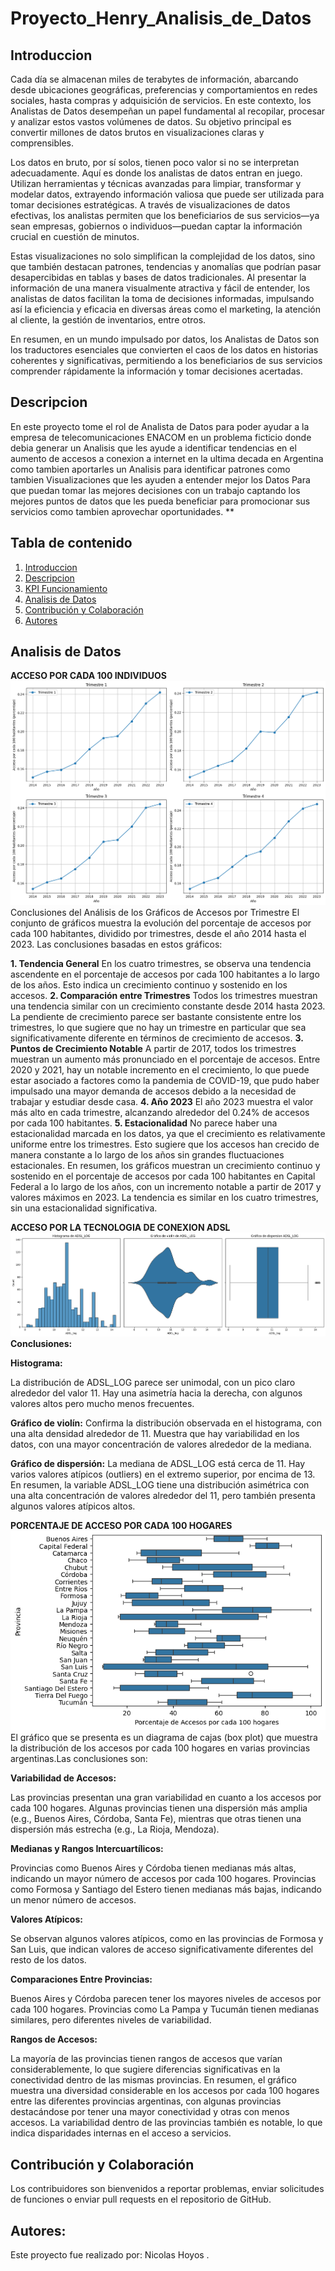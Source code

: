 # Proyecto_Henry_Analisis_de_Datos
## Introduccion
Cada día se almacenan miles de terabytes de información, abarcando desde ubicaciones geográficas, preferencias y comportamientos en redes sociales, 
hasta compras y adquisición de servicios. En este contexto, los Analistas de Datos desempeñan un papel fundamental al recopilar, procesar y analizar 
estos vastos volúmenes de datos. Su objetivo principal es convertir millones de datos brutos en visualizaciones claras y comprensibles.

Los datos en bruto, por sí solos, tienen poco valor si no se interpretan adecuadamente. Aquí es donde los analistas de datos entran en juego. Utilizan 
herramientas y técnicas avanzadas para limpiar, transformar y modelar datos, extrayendo información valiosa que puede ser utilizada para tomar decisiones 
estratégicas. A través de visualizaciones de datos efectivas, los analistas permiten que los beneficiarios de sus servicios—ya sean empresas, gobiernos o 
individuos—puedan captar la información crucial en cuestión de minutos.

Estas visualizaciones no solo simplifican la complejidad de los datos, sino que también destacan patrones, tendencias y anomalías que podrían pasar desapercibidas 
en tablas y bases de datos tradicionales. Al presentar la información de una manera visualmente atractiva y fácil de entender, los analistas de datos facilitan 
la toma de decisiones informadas, impulsando así la eficiencia y eficacia en diversas áreas como el marketing, la atención al cliente, la gestión de inventarios, 
entre otros.

En resumen, en un mundo impulsado por datos, los Analistas de Datos son los traductores esenciales que convierten el caos de los datos en historias coherentes y 
significativas, permitiendo a los beneficiarios de sus servicios comprender rápidamente la información y tomar decisiones acertadas.
## Descripcion
En este proyecto tome el rol de Analista de Datos para poder ayudar a la empresa de telecomunicaciones ENACOM en un problema ficticio donde debia
generar un Analisis que les ayude a identificar tendencias en el aumento de accesos a conexion a internet en la ultima decada en Argentina
como tambien aportarles un Analisis para identificar patrones como tambien Visualizaciones que les ayuden a entender mejor los Datos
Para que puedan tomar las mejores decisiones con un trabajo captando los mejores puntos de datos que les pueda beneficiar para promocionar
sus servicios como tambien aprovechar oportunidades.
**

## Tabla de contenido 
1. [Introduccion](#Introduccion)
2. [Descripcion](#Descripcion)
3. [KPI Funcionamiento](#KPI)
4. [Analisis de Datos](#Analisis)
5. [Contribución y Colaboración](#Contribucion)
6. [Autores](#Autores)

## Analisis de Datos

**ACCESO POR CADA 100 INDIVIDUOS**
![Accesos por cada 100 hogares](Imagenes/Trimestres_acceso_por_hab.png)
Conclusiones del Análisis de los Gráficos de Accesos por Trimestre
El conjunto de gráficos muestra la evolución del porcentaje de accesos por cada 100 habitantes, dividido por trimestres, desde el año 2014 hasta el 2023. Las conclusiones basadas en estos gráficos:

**1. Tendencia General**
En los cuatro trimestres, se observa una tendencia ascendente en el porcentaje de accesos por cada 100 habitantes a lo largo de los años. Esto indica un crecimiento continuo y sostenido en los accesos.
**2. Comparación entre Trimestres**
Todos los trimestres muestran una tendencia similar con un crecimiento constante desde 2014 hasta 2023.
La pendiente de crecimiento parece ser bastante consistente entre los trimestres, lo que sugiere que no hay un trimestre en particular que sea significativamente diferente en términos de crecimiento de accesos.
**3. Puntos de Crecimiento Notable**
A partir de 2017, todos los trimestres muestran un aumento más pronunciado en el porcentaje de accesos.
Entre 2020 y 2021, hay un notable incremento en el crecimiento, lo que puede estar asociado a factores como la pandemia de COVID-19, que pudo haber impulsado una mayor demanda de accesos debido a la necesidad de trabajar y estudiar desde casa.
**4. Año 2023**
El año 2023 muestra el valor más alto en cada trimestre, alcanzando alrededor del 0.24% de accesos por cada 100 habitantes.
**5. Estacionalidad**
No parece haber una estacionalidad marcada en los datos, ya que el crecimiento es relativamente uniforme entre los trimestres. Esto sugiere que los accesos han crecido de manera constante a lo largo de los años sin grandes fluctuaciones estacionales.
En resumen, los gráficos muestran un crecimiento continuo y sostenido en el porcentaje de accesos por cada 100 habitantes en Capital Federal a lo largo de los años, con un incremento notable a partir de 2017 y valores máximos en 2023. La tendencia es similar en los cuatro trimestres, sin una estacionalidad significativa.


**ACCESO POR LA TECNOLOGIA DE CONEXION ADSL**
![Acceso a la tecnología](Imagenes/acceso_tecnologia.png)
**Conclusiones:**

**Histograma:**

La distribución de ADSL_LOG parece ser unimodal, con un pico claro alrededor del valor 11. Hay una asimetría hacia la derecha, con algunos valores altos pero mucho menos frecuentes.

**Gráfico de violín:**
Confirma la distribución observada en el histograma, con una alta densidad alrededor de 11. Muestra que hay variabilidad en los datos, con una mayor concentración de valores alrededor de la mediana.

**Gráfico de dispersión:**
La mediana de ADSL_LOG está cerca de 11. Hay varios valores atípicos (outliers) en el extremo superior, por encima de 13.
En resumen, la variable ADSL_LOG tiene una distribución asimétrica con una alta concentración de valores alrededor del 11, pero también presenta algunos valores atípicos altos.

**PORCENTAJE DE ACCESO POR CADA 100 HOGARES**
![Boxplot](Imagenes/boxplot.png)
El gráfico que se presenta es un diagrama de cajas (box plot) que muestra la distribución de los accesos por cada 100 hogares en varias provincias argentinas.Las conclusiones son:

**Variabilidad de Accesos:**

Las provincias presentan una gran variabilidad en cuanto a los accesos por cada 100 hogares. Algunas provincias tienen una dispersión más amplia (e.g., Buenos Aires, Córdoba, Santa Fe), mientras que otras tienen una dispersión más estrecha (e.g., La Rioja, Mendoza).

**Medianas y Rangos Intercuartílicos:**

Provincias como Buenos Aires y Córdoba tienen medianas más altas, indicando un mayor número de accesos por cada 100 hogares. Provincias como Formosa y Santiago del Estero tienen medianas más bajas, indicando un menor número de accesos.

**Valores Atípicos:**

Se observan algunos valores atípicos, como en las provincias de Formosa y San Luis, que indican valores de acceso significativamente diferentes del resto de los datos.

**Comparaciones Entre Provincias:**

Buenos Aires y Córdoba parecen tener los mayores niveles de accesos por cada 100 hogares. Provincias como La Pampa y Tucumán tienen medianas similares, pero diferentes niveles de variabilidad.

**Rangos de Accesos:**

La mayoría de las provincias tienen rangos de accesos que varían considerablemente, lo que sugiere diferencias significativas en la conectividad dentro de las mismas provincias. En resumen, el gráfico muestra una diversidad considerable en los accesos por cada 100 hogares entre las diferentes provincias argentinas, con algunas provincias destacándose por tener una mayor conectividad y otras con menos accesos. La variabilidad dentro de las provincias también es notable, lo que indica disparidades internas en el acceso a servicios.

## Contribución y Colaboración
Los contribuidores son bienvenidos a reportar problemas, enviar solicitudes de funciones o enviar pull requests en el repositorio de GitHub.

## Autores:
Este proyecto fue realizado por: Nicolas Hoyos .

